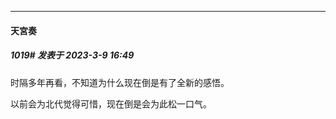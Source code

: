 
*****

####  天宮奏  
##### 1019#       发表于 2023-3-9 16:49

时隔多年再看，不知道为什么现在倒是有了全新的感悟。

以前会为北代觉得可惜，现在倒是会为此松一口气。

